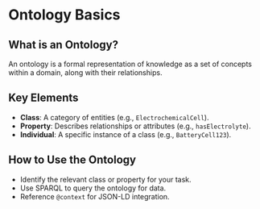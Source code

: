 # Ontology Basics

## What is an Ontology?
An ontology is a formal representation of knowledge as a set of concepts within a domain, along with their relationships.

## Key Elements
- **Class**: A category of entities (e.g., `ElectrochemicalCell`).
- **Property**: Describes relationships or attributes (e.g., `hasElectrolyte`).
- **Individual**: A specific instance of a class (e.g., `BatteryCell123`).

## How to Use the Ontology
- Identify the relevant class or property for your task.
- Use SPARQL to query the ontology for data.
- Reference `@context` for JSON-LD integration.
